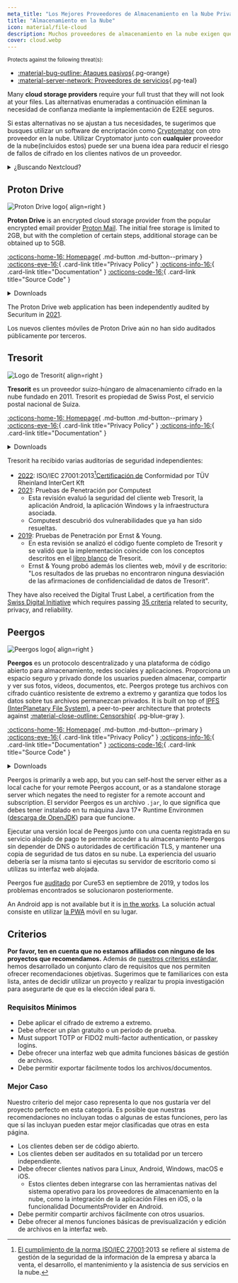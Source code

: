 ```yaml
---
meta_title: "Los Mejores Proveedores de Almacenamiento en la Nube Privado y Seguro - Privacy Guides"
title: "Almacenamiento en la Nube"
icon: material/file-cloud
description: Muchos proveedores de almacenamiento en la nube exigen que confíes plenamente en que no mirarán tus archivos. Estas son alternativas privadas.
cover: cloud.webp
---
```


<small>Protects against the following threat(s):</small>

- [:material-bug-outline: Ataques pasivos](basics/common-threats.md#security-and-privacy ""){.pg-orange}
- [:material-server-network: Proveedores de servicios](basics/common-threats.md#privacy-from-service-providers ""){.pg-teal}

Many **cloud storage providers** require your full trust that they will not look at your files. Las alternativas enumeradas a continuación eliminan la necesidad de confianza mediante la implementación de E2EE seguros.

Si estas alternativas no se ajustan a tus necesidades, te sugerimos que busques utilizar un software de encriptación como [Cryptomator](encryption.md#cryptomator-cloud) con otro proveedor en la nube. Utilizar Cryptomator junto con **cualquier** proveedor de la nube(incluidos estos) puede ser una buena idea para reducir el riesgo de fallos de cifrado en los clientes nativos de un proveedor.

<details class="admonition info" markdown>
<summary>¿Buscando Nextcloud?</summary>

Nextcloud is [still a recommended tool](document-collaboration.md#nextcloud) for self-hosting a file management suite, however we do not recommend third-party Nextcloud storage providers at the moment, because we do [not recommend](https://discuss.privacyguides.net/t/dont-recommend-nextcloud-e2ee/10352/29) Nextcloud's built-in E2EE functionality for home users.

</details>

## Proton Drive

<div class="admonition recommendation" markdown>

![Proton Drive logo](assets/img/cloud/protondrive.svg){ align=right }

**Proton Drive** is an encrypted cloud storage provider from the popular encrypted email provider [Proton Mail](email.md#proton-mail). The initial free storage is limited to 2GB, but with the completion of certain steps, additional storage can be obtained up to 5GB.

[:octicons-home-16: Homepage](https://proton.me/drive){ .md-button .md-button--primary }
[:octicons-eye-16:](https://proton.me/drive/privacy-policy){ .card-link title="Privacy Policy" }
[:octicons-info-16:](https://proton.me/support/drive){ .card-link title="Documentation" }
[:octicons-code-16:](https://github.com/ProtonMail/WebClients){ .card-link title="Source Code" }

<details class="downloads" markdown>
<summary>Downloads</summary>

- [:simple-googleplay: Google Play](https://play.google.com/store/apps/details?id=me.proton.android.drive)
- [:simple-appstore: App Store](https://apps.apple.com/app/id1509667851)
- [:fontawesome-brands-windows: Windows](https://proton.me/drive/download)
- [:simple-apple: macOS](https://proton.me/drive/download)

</details>

</div>

The Proton Drive web application has been independently audited by Securitum in [2021](https://proton.me/community/open-source).

Los nuevos clientes móviles de Proton Drive aún no han sido auditados públicamente por terceros.

## Tresorit

<div class="admonition recommendation" markdown>

![Logo de Tresorit](assets/img/cloud/tresorit.svg){ align=right }

**Tresorit** es un proveedor suizo-húngaro de almacenamiento cifrado en la nube fundado en 2011. Tresorit es propiedad de Swiss Post, el servicio postal nacional de Suiza.

[:octicons-home-16: Homepage](https://tresorit.com){ .md-button .md-button--primary }
[:octicons-eye-16:](https://tresorit.com/legal/privacy-policy){ .card-link title="Privacy Policy" }
[:octicons-info-16:](https://support.tresorit.com){ .card-link title="Documentation" }

<details class="downloads" markdown>
<summary>Downloads</summary>

- [:simple-googleplay: Google Play](https://play.google.com/store/apps/details?id=com.tresorit.mobile)
- [:simple-appstore: App Store](https://apps.apple.com/app/id722163232)
- [:fontawesome-brands-windows: Windows](https://tresorit.com/download)
- [:simple-apple: macOS](https://tresorit.com/download)
- [:simple-linux: Linux](https://tresorit.com/download)

</details>

</div>

Tresorit ha recibido varias auditorías de seguridad independientes:

- [2022](https://tresorit.com/blog/tresorit-receives-iso-27001-certification): ISO/IEC 27001:2013[^1][Certificación de](https://certipedia.com/quality_marks/9108644476) Conformidad por TÜV Rheinland InterCert Kft
- [2021](https://tresorit.com/blog/fresh-penetration-testing-confirms-tresorit-security): Pruebas de Penetración por Computest
    - Esta revisión evaluó la seguridad del cliente web Tresorit, la aplicación Android, la aplicación Windows y la infraestructura asociada.
    - Computest descubrió dos vulnerabilidades que ya han sido resueltas.
- [2019](https://tresorit.com/blog/ernst-young-review-verifies-tresorits-security-architecture): Pruebas de Penetración por Ernst & Young.
    - En esta revisión se analizó el código fuente completo de Tresorit y se validó que la implementación coincide con los conceptos descritos en el [libro blanco](https://prodfrontendcdn.azureedge.net/202208011608/tresorit-encryption-whitepaper.pdf) de Tresorit.
    - Ernst & Young probó además los clientes web, móvil y de escritorio: "Los resultados de las pruebas no encontraron ninguna desviación de las afirmaciones de confidencialidad de datos de Tresorit".

They have also received the Digital Trust Label, a certification from the [Swiss Digital Initiative](https://efd.admin.ch/en/swiss-digital-initiative-en) which requires passing [35 criteria](https://swiss-digital-initiative.org/criteria) related to security, privacy, and reliability.

## Peergos

<div class="admonition recommendation" markdown>

![Peergos logo](assets/img/cloud/peergos.svg){ align=right }

**Peergos** es un protocolo descentralizado y una plataforma de código abierto para almacenamiento, redes sociales y aplicaciones. Proporciona un espacio seguro y privado donde los usuarios pueden almacenar, compartir y ver sus fotos, vídeos, documentos, etc. Peergos protege tus archivos con cifrado cuántico resistente de extremo a extremo y garantiza que todos los datos sobre tus archivos permanezcan privados. It is built on top of [IPFS (InterPlanetary File System)](https://ipfs.tech), a peer-to-peer architecture that protects against [:material-close-outline: Censorship](basics/common-threats.md#avoiding-censorship){ .pg-blue-gray }.

[:octicons-home-16: Homepage](https://peergos.org){ .md-button .md-button--primary }
[:octicons-eye-16:](https://peergos.net/privacy.html){ .card-link title="Privacy Policy" }
[:octicons-info-16:](https://book.peergos.org){ .card-link title="Documentation" }
[:octicons-code-16:](https://github.com/Peergos/Peergos){ .card-link title="Source Code" }

<details class="downloads" markdown>
<summary>Downloads</summary>

- [:octicons-globe-16: Web](https://peergos.net)
- [:fontawesome-brands-windows: Windows](https://github.com/Peergos/web-ui/releases)
- [:simple-apple: macOS](https://github.com/Peergos/web-ui/releases)
- [:simple-linux: Linux](https://github.com/Peergos/web-ui/releases)

</details>

</div>

Peergos is primarily a web app, but you can self-host the server either as a local cache for your remote Peergos account, or as a standalone storage server which negates the need to register for a remote account and subscription. El servidor Peergos es un archivo `.jar`, lo que significa que debes tener instalado en tu máquina Java 17+ Runtime Environmen ([descarga de OpenJDK](https://azul.com/downloads)) para que funcione.

Ejecutar una versión local de Peergos junto con una cuenta registrada en su servicio alojado de pago te permite acceder a tu almacenamiento Peergos sin depender de DNS o autoridades de certificación TLS, y mantener una copia de seguridad de tus datos en su nube. La experiencia del usuario debería ser la misma tanto si ejecutas su servidor de escritorio como si utilizas su interfaz web alojada.

Peergos fue [auditado](https://cure53.de/pentest-report_peergos.pdf) por Cure53 en septiembre de 2019, y todos los problemas encontrados se solucionaron posteriormente.

An Android app is not available but it is [in the works](https://discuss.privacyguides.net/t/peergos-private-storage-sharing-social-media-and-application-platform/11825/25). La solución actual consiste en utilizar [la PWA](https://peergos.net) móvil en su lugar.

## Criterios

**Por favor, ten en cuenta que no estamos afiliados con ninguno de los proyectos que recomendamos.** Además de [nuestros criterios estándar](about/criteria.md), hemos desarrollado un conjunto claro de requisitos que nos permiten ofrecer recomendaciones objetivas. Sugerimos que te familiarices con esta lista, antes de decidir utilizar un proyecto y realizar tu propia investigación para asegurarte de que es la elección ideal para ti.

### Requisitos Mínimos

- Debe aplicar el cifrado de extremo a extremo.
- Debe ofrecer un plan gratuito o un periodo de prueba.
- Must support TOTP or FIDO2 multi-factor authentication, or passkey logins.
- Debe ofrecer una interfaz web que admita funciones básicas de gestión de archivos.
- Debe permitir exportar fácilmente todos los archivos/documentos.

### Mejor Caso

Nuestro criterio del mejor caso representa lo que nos gustaría ver del proyecto perfecto en esta categoría. Es posible que nuestras recomendaciones no incluyan todas o algunas de estas funciones, pero las que sí las incluyan pueden estar mejor clasificadas que otras en esta página.

- Los clientes deben ser de código abierto.
- Los clientes deben ser auditados en su totalidad por un tercero independiente.
- Debe ofrecer clientes nativos para Linux, Android, Windows, macOS e iOS.
    - Estos clientes deben integrarse con las herramientas nativas del sistema operativo para los proveedores de almacenamiento en la nube, como la integración de la aplicación Files en iOS, o la funcionalidad DocumentsProvider en Android.
- Debe permitir compartir archivos fácilmente con otros usuarios.
- Debe ofrecer al menos funciones básicas de previsualización y edición de archivos en la interfaz web.

[^1]: [El cumplimiento de la norma ISO/IEC 27001](https://en.wikipedia.org/wiki/ISO/IEC_27001):2013 se refiere al sistema de gestión de la seguridad de la información de la empresa [](https://en.wikipedia.org/wiki/Information_security_management) y abarca la venta, el desarrollo, el mantenimiento y la asistencia de sus servicios en la nube.
